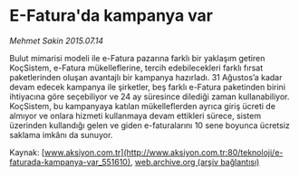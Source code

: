 # E-Fatura'da kampanya var

*Mehmet Sakin 2015.07.14*

<div class="pNewsDetailMainContent" itemprop="articleBody">
 <p>
  Bulut mimarisi modeli ile e-Fatura pazarına farklı bir yaklaşım getiren KoçSistem, e-Fatura mükelleflerine, tercih edebilecekleri farklı fırsat paketlerinden oluşan avantajlı bir kampanya hazırladı. 31 Ağustos’a kadar devam edecek kampanya ile şirketler, beş farklı e-Fatura paketinden birini ihtiyacına göre seçebiliyor ve 24 ay süresince dilediği zaman kullanabiliyor. KoçSistem, bu kampanyaya katılan mükelleflerden ayrıca giriş ücreti de almıyor ve onlara hizmeti kullanmaya devam ettikleri sürece, sistem üzerinden kullandığı gelen ve giden e-faturalarını 10 sene boyunca ücretsiz saklama imkânı da sunuyor.
 </p>
</div>


Kaynak: [www.aksiyon.com.tr](http://www.aksiyon.com.tr:80/teknoloji/e-faturada-kampanya-var_551610), [web.archive.org (arşiv bağlantısı)](http://web.archive.org/web/20150817011719/http://www.aksiyon.com.tr:80/teknoloji/e-faturada-kampanya-var_551610)
